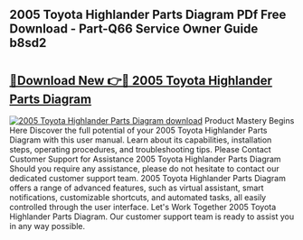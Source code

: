 ## 2005 Toyota Highlander Parts Diagram PDf Free Download - Part-Q66 Service Owner Guide b8sd2

# <h2><a href="http://dfmzd16.blite.top/?on=2005+Toyota+Highlander+Parts+Diagram">🔗Download New 👉🔴 2005 Toyota Highlander Parts Diagram</a></h2>

[![2005 Toyota Highlander Parts Diagram download](https://i.imgur.com/lujVjoI.png)](http://dfmzd16.blite.top/?on=2005+Toyota+Highlander+Parts+Diagram)
Product Mastery Begins Here Discover the full potential of your 2005 Toyota Highlander Parts Diagram with this user manual. Learn about its capabilities, installation steps, operating procedures, and troubleshooting tips. Please Contact Customer Support for Assistance 2005 Toyota Highlander Parts Diagram Should you require any assistance, please do not hesitate to contact our dedicated customer support team. 2005 Toyota Highlander Parts Diagram offers a range of advanced features, such as virtual assistant, smart notifications, customizable shortcuts, and automated tasks, all easily controlled through the user interface. Let's Work Together 2005 Toyota Highlander Parts Diagram. Our customer support team is ready to assist you in any way possible.
